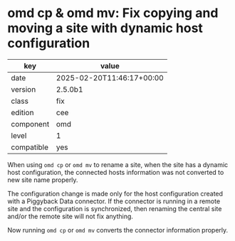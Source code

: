 [//]: # (werk v2)
# omd cp & omd mv: Fix copying and moving a site with dynamic host configuration

key        | value
---------- | ---
date       | 2025-02-20T11:46:17+00:00
version    | 2.5.0b1
class      | fix
edition    | cee
component  | omd
level      | 1
compatible | yes

When using `omd cp` or `omd mv` to rename a site, when the site has a dynamic host configuration, the connected hosts information was not converted to new site name properly.

The configuration change is made only for the host configuration created with a Piggyback Data connector. If the connector is running in a remote site and the configuration is synchronized, then renaming the central site and/or the remote site will not fix anything.

Now running `omd cp` or `omd mv` converts the connector information properly.